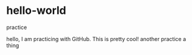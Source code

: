 # hello-world
practice

hello, I am practicing with GitHub. This is pretty cool!
another practice
a thing
